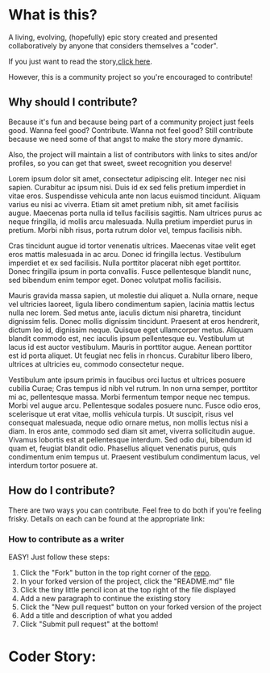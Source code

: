 # What is this?

A living, evolving, (hopefully) epic story created and presented collaboratively by anyone that considers themselves a "coder".

If you just want to read the story,[click here](#coder-story).

However, this is a community project so you're encouraged to contribute!

## Why should I contribute?

Because it's fun and because being part of a community project just feels good. Wanna feel good? Contribute. Wanna not feel good? Still contribute because we need some of that angst to make the story more dynamic.

Also, the project will maintain a list of contributors with links to sites and/or profiles, so you can get that sweet, sweet recognition you deserve!

Lorem ipsum dolor sit amet, consectetur adipiscing elit. Integer nec nisi sapien. Curabitur ac ipsum nisi. Duis id ex sed felis pretium imperdiet in vitae eros. Suspendisse vehicula ante non lacus euismod tincidunt. Aliquam varius eu nisi ac viverra. Etiam sit amet pretium nibh, sit amet facilisis augue. Maecenas porta nulla id tellus facilisis sagittis. Nam ultrices purus ac neque fringilla, id mollis arcu malesuada. Nulla pretium imperdiet purus in pretium. Morbi nibh risus, porta rutrum dolor vel, tempus facilisis nibh.

Cras tincidunt augue id tortor venenatis ultrices. Maecenas vitae velit eget eros mattis malesuada in ac arcu. Donec id fringilla lectus. Vestibulum imperdiet et ex sed facilisis. Nulla porttitor placerat nibh eget porttitor. Donec fringilla ipsum in porta convallis. Fusce pellentesque blandit nunc, sed bibendum enim tempor eget. Donec volutpat mollis facilisis.

Mauris gravida massa sapien, ut molestie dui aliquet a. Nulla ornare, neque vel ultricies laoreet, ligula libero condimentum sapien, lacinia mattis lectus nulla nec lorem. Sed metus ante, iaculis dictum nisi pharetra, tincidunt dignissim felis. Donec mollis dignissim tincidunt. Praesent at eros hendrerit, dictum leo id, dignissim neque. Quisque eget ullamcorper metus. Aliquam blandit commodo est, nec iaculis ipsum pellentesque eu. Vestibulum ut lacus id est auctor vestibulum. Mauris in porttitor augue. Aenean porttitor est id porta aliquet. Ut feugiat nec felis in rhoncus. Curabitur libero libero, ultrices at ultricies eu, commodo consectetur neque.

Vestibulum ante ipsum primis in faucibus orci luctus et ultrices posuere cubilia Curae; Cras tempus id nibh vel rutrum. In non urna semper, porttitor mi ac, pellentesque massa. Morbi fermentum tempor neque nec tempus. Morbi vel augue arcu. Pellentesque sodales posuere nunc. Fusce odio eros, scelerisque ut erat vitae, mollis vehicula turpis. Ut suscipit, risus vel consequat malesuada, neque odio ornare metus, non mollis lectus nisi a diam. In eros ante, commodo sed diam sit amet, viverra sollicitudin augue. Vivamus lobortis est at pellentesque interdum. Sed odio dui, bibendum id quam et, feugiat blandit odio. Phasellus aliquet venenatis purus, quis condimentum enim tempus ut. Praesent vestibulum condimentum lacus, vel interdum tortor posuere at.

## How do I contribute?

There are two ways you can contribute. Feel free to do both if you're feeling frisky. Details on each can be found at the appropriate link:

### How to contribute as a writer
EASY! Just follow these steps:
1. Click the "Fork" button in the top right corner of the [repo](https://github.com/GaegeRoot/coder-story).
2. In your forked version of the project, click the "README.md" file
3. Click the tiny little pencil icon at the top right of the file displayed
4. Add a new paragraph to continue the existing story
5. Click the "New pull request" button on your forked version of the project
6. Add a title and description of what you added
7. Click "Submit pull request" at the bottom!



# Coder Story:
